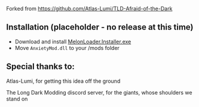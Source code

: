 Forked from https://github.com/Atlas-Lumi/TLD-Afraid-of-the-Dark

## Installation (placeholder - no release at this time)
* Download and install [MelonLoader.Installer.exe](https://github.com/HerpDerpinstine/MelonLoader/releases/latest/download/MelonLoader.Installer.exe)
* Move `AnxietyMod.dll` to your /mods folder

## Special thanks to:
Atlas-Lumi, for getting this idea off the ground

The Long Dark Modding discord server, for the giants, whose shoulders we stand on
